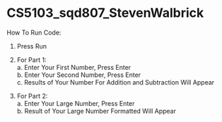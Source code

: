 # CS5103_sqd807_StevenWalbrick
How To Run Code:

1. Press Run

2. For Part 1:  
   a. Enter Your First Number, Press Enter  
   b. Enter Your Second Number, Press Enter   
   c. Results of Your Number For Addition and Subtraction Will Appear

3. For Part 2:  
   a. Enter Your Large Number, Press Enter  
   b. Result of Your Large Number Formatted Will Appear
